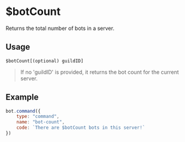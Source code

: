 # $botCount
Returns the total number of bots in a server.

## Usage
```
$botCount[(optional) guildID]
```
> If no 'guildID' is provided, it returns the bot count for the current server.

## Example
```js
bot.command({
    type: "command",
    name: "bot-count",
    code: `There are $botCount bots in this server!`
})
```
